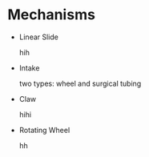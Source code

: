 # Mechanisms

- Linear Slide
    
    hih
    
- Intake
    
    two types: wheel and surgical tubing
    
- Claw
    
    hihi
    
- Rotating Wheel
    
    hh